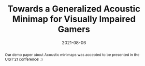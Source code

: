 ---
title: Towards a Generalized Acoustic Minimap for Visually Impaired Gamers
image: "https://rgonzalezp.github.io/src/assets/img/general/Accepted_Transparent.png"
date: 2021-08-06
abstract: Our demo paper about Acoustic minimaps was accepted to be presented in the UIST'21 conference! :)
subtext: Accepted!
---